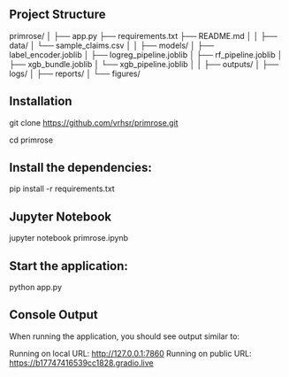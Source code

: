 
## Project Structure


primrose/
│
├── app.py
├── requirements.txt
├── README.md
│
│
├── data/
│   └── sample_claims.csv
│
│
├── models/
│   ├── label_encoder.joblib
│   ├── logreg_pipeline.joblib
│   ├── rf_pipeline.joblib
│   ├── xgb_bundle.joblib
│   └── xgb_pipeline.joblib
│
│
├── outputs/
│   ├── logs/
│   ├── reports/
│   └── figures/


## Installation

git clone https://github.com/vrhsr/primrose.git

cd primrose


## Install the dependencies:

pip install -r requirements.txt

## Jupyter Notebook

jupyter notebook primrose.ipynb

## Start the application:

python app.py

## Console Output

When running the application, you should see output similar to:

Running on local URL:  http://127.0.0.1:7860
Running on public URL: https://b17747416539cc1828.gradio.live
